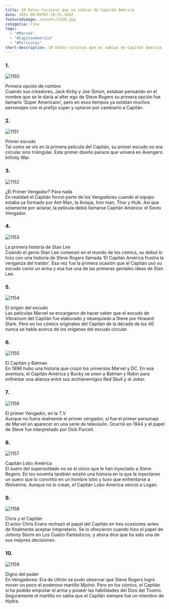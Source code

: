 ```yaml
---
title: 10 Datos Curiosos que no sabías de Capitán América
date: 2021-06-09T07:16:31.265Z
featuredimage: /assets/1150.jpg
categoria: Cine
tags:
  - "#Marvek"
  - "#CapitanAmerica"
  - "#Peliculas"
short-description: 10 Datos curiosos que no sabias de Capitan America
---
```

### 1.

![1150](/assets/1150.jpg "1150")

Primera opción de nombre <br/>
Cuando sus creadores, Jack Kirby y Joe Simon, estaban pensando en el nombre que se le daría al alter ego de Steve Rogers su primera opción fue llamarlo ‘Súper Americano’, pero en esos tiempos ya existían muchos personajes con el prefijo súper y optaron por cambiarlo a Capitán.

### 2.

![1151](/assets/1151.jpg "1151")

Primer escudo <br/>
Tal como se vió en la primera película del Capitán, su primer escudo no era circular sino triángular. Este primer diseño parace que volverá en Avengers: Infinity War.

### 3.

![1152](/assets/1152.jpg "1152")

¿El Primer Vengador? Para nada <br/>
En realidad el Capitán formó parte de los Vengadores cuando el equipo estaba ya formado por Ant-Man, la Avispa, Iron man, Thor y Hulk. Así que solamente por aclarar, la película debió llamarse Capitán América: el Sexto Vengador.

### 4.

![1153](/assets/1153.jpg "1153")

La primera historia de Stan Lee <br/>
Cuando el genio Stan Lee comenzó en el mundo de los cómics, su debut lo hizo con una historia de Steve Rogers llamada ‘El Capitán América frustra la venganza del traidor’. Esa vez fue la primera ocasión que el Capitán usó su escudo como un arma y esa fue una de las primeras geniales ideas de Stan Lee.

### 5.

![1154](/assets/1154.jpeg "1154")

El origen del escudo <br/>
Las películas Marvel se encargaron de hacer saber que el escudo de Vibranium del Capitán fue elaborado y obsequiado a Steve por Howard Stark. Pero en los cómics originales del Capitán de la década de los 40 nunca se habla acerca de los orígenes del escudo circular.

### 6.

![1155](/assets/1155.jpg "1155")

El Capitán y Batman <br/>
En 1996 hubo una historia que cruzó los universos Marvel y DC. En esa aventura, el Capitán América y Bucky se unen a Batman y Robin para enfrentar una alianza entre sus archienemigos Red Skull y el Joker.

### 7.

![1156](/assets/1156.jpg "1156")

El primer Vengador, en la T.V <br/>
Aunque no fuera realmente el primer vengador, sí fue el primer personaje de Marvel en aparecer en una serie de televisión. Ocurrió en 1944 y el papel de Steve fue interpretado por Dick Purcell.

### 8.

![1157](/assets/1157.jpg "1157")

Capitán Lobo América<br/>
El suero del supersoldado no es el único que le han inyectado a Steve Rogers. En los noventa también existió una historia en la que le inyectaron un suero que lo convirtió en un hombre lobo y tuvo que enfrentarse a Wolverine. Aunque no lo crean, el Capitán Lobo America venció a Logan.

### 9.

![1158](/assets/1158.jpg "1158")

Chris y el Capitán <br/>
El actor Chris Evans rechazó el papel del Capitán en tres ocasiones antes de finalmente aceptar intepretarlo. Se lo ofrecieron cuando hizo el papel de Johnny Storm en Los Cuatro Fantásticos, y ahora dice que ha sido una de sus mejores decisiones.

### 10.

![1159](/assets/1159.jpg "1159")

Digno del poder <br/>
En Vengadores: Era de Ultrón se pudo observar que Steve Rogers logró mover un poco el poderoso martillo Mjolnir. Pero en los cómics, el Capitán sí ha podido empuñar el arma y poseer las habilidades del Dios del Trueno. Seguramente el martillo no sabía que el Capitán siempre fue un miembro de Hydra.